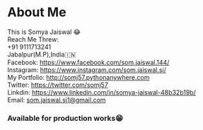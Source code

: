 # About Me
This is Somya Jaiswal 😂<br>
Reach Me Threw:<br>
  +91 9111713241<br>
  Jabalpur(M.P),India🇮🇳<br>
  Facebook: https://www.facebook.com/som.jaiswal.144/<br>
  Instagram: https://www.instagram.com/som.jaiswal.sj/<br>
  My Portfolio: http://somj57.pythonanywhere.com<br>
  Twitter: https://twitter.com/somj57<br>
  Linkdin: https://www.linkedin.com/in/somya-jaiswal-48b32b19b/<br>
  Email: som.jaiswal.sj1@gmail.com<br>
### Available for production works😁<br>
  
 

